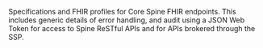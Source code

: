 Specifications and FHIR profiles for Core Spine FHIR endpoints.
This includes generic details of error handling, and audit using a JSON Web Token for access to Spine ReSTful APIs and for APIs brokered through the SSP.

